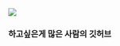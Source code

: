 <img src="https://capsule-render.vercel.app/api?type=wave&color=auto&height=300&section=header&text=Hello%20World!&fontSize=90" />

### 하고싶은게 많은 사람의 깃허브
